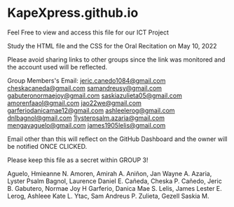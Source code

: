 # KapeXpress.github.io

Feel Free to view and access this file for our ICT Project


Study the HTML file and the CSS for the Oral Recitation on May 10, 2022

Please avoid sharing links to other groups since the link was monitored and the account used will be reflected.




Group Members's Email:
jeric.canedo1084@gmail.com
cheskacaneda@gmail.com
samandreusy@gmail.com
gabuteronormaejoy@gmail.com
saskiazulieta05@gmail.com
amorenfaaol@gmail.com
jao22we@gmail.com
garferiodanicamae12@gmail.com
ashleelerog@gmail.com
dnlbagnol@gmail.com
1lysterpsalm.azaria@gmail.com
mengayaguelo@gmail.com
james1905lelis@gmail.com

Email other than this will reflect on the GitHub Dashboard and the owner will be notified ONCE CLICKED.



Please keep this file as a secret within GROUP 3!



Aguelo, Hmieanne N.
 Amoren, Amirah A. 
Aniñon, Jan Wayne A. 
Azaria, Lyster Psalm 
Bagnol, Laurence Daniel E. 
Cañeda, Cheska P. 
Cañedo, Jeric B. 
Gabutero, Normae Joy H 
Garferio, Danica Mae S. 
Lelis, James Lester E. 
Lerog, Ashleee Kate L. 
Ytac, Sam Andreus P. 
Zulieta, Gezell Saskia M.



